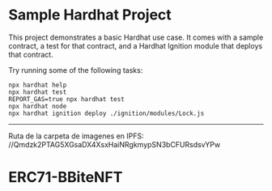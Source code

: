 # Sample Hardhat Project

This project demonstrates a basic Hardhat use case. It comes with a sample contract, a test for that contract, and a Hardhat Ignition module that deploys that contract.

Try running some of the following tasks:

```shell
npx hardhat help
npx hardhat test
REPORT_GAS=true npx hardhat test
npx hardhat node
npx hardhat ignition deploy ./ignition/modules/Lock.js
```

---

Ruta de la carpeta de imagenes en IPFS:
//Qmdzk2PTAG5XGsaDX4XsxHaiNRgkmypSN3bCFURsdsvYPw
# ERC71-BBiteNFT
